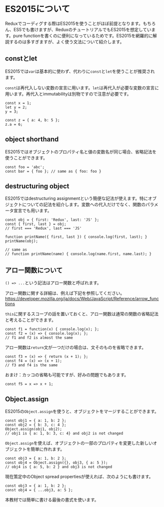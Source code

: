 # ES2015について

Reduxでコーディグする際はES2015を使うことがほぼ前提となります。もちろん、ES5でも書けますが、ReduxのチュートリアルでもES2015を想定しています。pure functionを書くのに便利になっているためです。ES2015を網羅的に解説するのは多すぎますが、よく使う文法について紹介します。

## constとlet

ES2015では`var`は基本的に使わず、代わりに`const`と`let`を使うことが推奨されます。
 
`const`は再代入しない変数の宣言に用います。`let`は再代入が必要な変数の宣言に用います。再代入とimmutabilityは別物ですので注意が必要です。

```
const x = 1;
let y = 2;
y = 3;

const z = { a: 4, b: 5 };
z.a = 6;
```

## object shorthand

ES2015ではオブジェクトのプロパティ名と値の変数名が同じ場合、省略記法を使うことができます。

```
const foo = 'abc';
const bar = { foo }; // same as { foo: foo }
```

## destructuring object

ES2015ではdestructuring assignmentという簡便な記法が使えます。特にオブジェクトについての記法を紹介します。変数への代入だけでなく、関数のパラメータ宣言でも用います。

```
const obj = { first: 'Redux', last: 'JS' };
const { first, last } = obj;
// first === 'Redux', last === 'JS'

function printName({ first, last }) { console.log(first, last); }
printName(obj);

// same as
// function printName(name) { console.log(name.first, name.last); }
```

## アロー関数について

`() => ...`という記法はアロー関数と呼ばれます。

アロー関数に関する詳細は、例えば下記を参照してください。  
<https://developer.mozilla.org/ja/docs/Web/JavaScript/Reference/arrow_functions>

`this`に関するスコープの話を置いておくと、アロー関数は通常の関数の省略記法と考えることができます。

```
const f1 = function(x) { console.log(x); };
const f2 = (x) => { console.log(x); };
// f1 and f2 is almost the same
```

アロー関数は`return`文が一つだけの場合は、文そのものを省略できます。

```
const f3 = (x) => { return (x + 1); };
const f4 = (x) => (x + 1);
// f3 and f4 is the same
```

おまけ：カッコの省略も可能ですが、好みの問題でもあります。

```
const f5 = x => x + 1;
```

## Object.assign

ES2015の`Object.assign`を使うと、オブジェクトをマージすることができます。

```
const obj1 = { a: 1, b: 2 };
const obj2 = { b: 3, c: 4 };
Object.assign(obj1, obj2);
// obj1 is { a: 1, b: 3, c: 4} and obj2 is not changed
```

`Object.assign`を使えば、オブジェクトの一部のプロパティを変更した新しいオブジェクトを簡単に作れます。

```
const obj3 = { a: 1, b: 2 };
const obj4 = Object.assign({}, obj3, { a: 5 });
// obj4 is { a: 5, b: 2 } and obj3 is not changed
```

現在策定中のObject spread propertiesが使えれば、次のようにも書けます。

```
const obj3 = { a: 1, b: 2 };
const obj4 = { ...obj3, a: 5 };
```

本教材では簡単に書ける最後の書式を使います。
